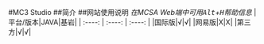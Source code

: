 #MC3 Studio
##简介
##网站使用说明
*在MCSA Web端中可用<kbd>Alt</kbd>+<kbd>H</kbd>帮助信息*
|平台/版本|JAVA|基岩|
| :----: | :----: | :----: |
|国际版|√|√|
|网易版|X|X|
|第三方|√|√|
